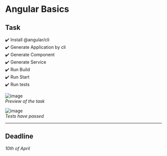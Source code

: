 # Angular Basics

## Task
:heavy_check_mark: Install @angular/cli <br>
:heavy_check_mark: Generate Application by cli <br>
:heavy_check_mark: Generate Component <br>
:heavy_check_mark: Generate Service <br>
:heavy_check_mark: Run Build <br>
:heavy_check_mark: Run Start <br>
:heavy_check_mark: Run tests <br>

![image](https://user-images.githubusercontent.com/99691902/162637805-a340e507-f8cb-488b-a093-cf6e76dad52e.png) <br>
*Preview of the task*

![image](https://user-images.githubusercontent.com/99691902/162637832-8f417a12-b462-458f-90c7-a020dd632c77.png) <br>
*Tests have passed*

---
## Deadline
*10th of April*
